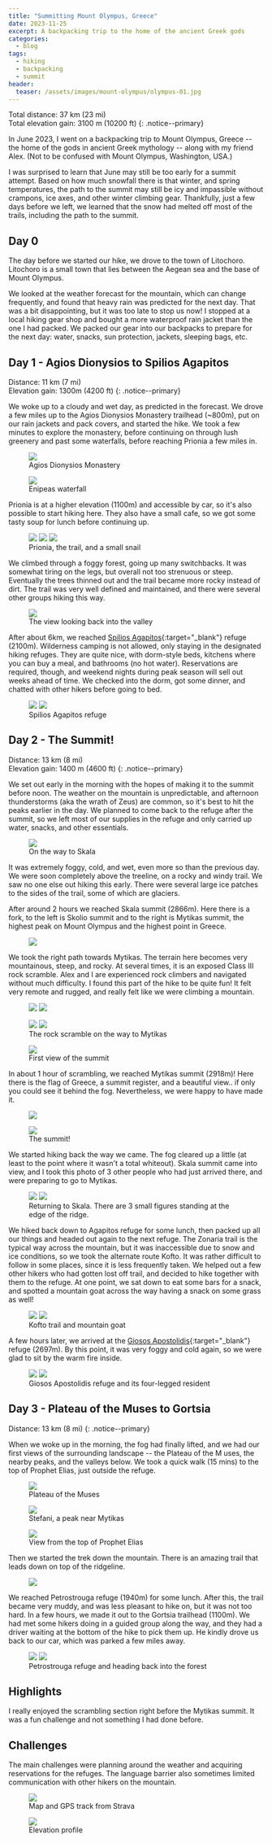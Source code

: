 ```yaml
---
title: "Summitting Mount Olympus, Greece"
date: 2023-11-25
excerpt: A backpacking trip to the home of the ancient Greek gods
categories:
  - blog
tags:
  - hiking
  - backpacking
  - summit
header:
  teaser: /assets/images/mount-olympus/olympus-01.jpg
---
```


Total distance: 37 km (23 mi) <br />
Total elevation gain: 3100 m (10200 ft)
{: .notice--primary}

In June 2023, I went on a backpacking trip to Mount Olympus, Greece -- the home of the gods in ancient Greek mythology -- along with my friend Alex. (Not to be confused with Mount Olympus, Washington, USA.) 

I was surprised to learn that June may still be too early for a summit attempt. Based on how much snowfall there is that winter, and spring temperatures, the path to the summit may still be icy and impassible without crampons, ice axes, and other winter climbing gear. Thankfully, just a few days before we left, we learned that the snow had melted off most of the trails, including the path to the summit.

## Day 0

The day before we started our hike, we drove to the town of Litochoro. Litochoro is a small town that lies between the Aegean sea and the base of Mount Olympus. 

We looked at the weather forecast for the mountain, which can change frequently, and found that heavy rain was predicted for the next day. That was a bit disappointing, but it was too late to stop us now! I stopped at a local hiking gear shop and bought a more waterproof rain jacket than the one I had packed. We packed our gear into our backpacks to prepare for the next day: water, snacks, sun protection, jackets, sleeping bags, etc.

## Day 1 - Agios Dionysios to Spilios Agapitos

Distance: 11 km (7 mi) <br/>
Elevation gain: 1300m (4200 ft)
{: .notice--primary}

We woke up to a cloudy and wet day, as predicted in the forecast. We drove a few miles up to the Agios Dionysios Monastery trailhead (~800m), put on our rain jackets and pack covers, and started the hike. We took a few minutes to explore the monastery, before continuing on through lush greenery and past some waterfalls, before reaching Prionia a few miles in. 

<figure>
  <img src="/assets/images/mount-olympus/olympus-02-monastery.jpg">
  <figcaption>Agios Dionysios Monastery</figcaption>
</figure>

<figure>
  <img src="/assets/images/mount-olympus/olympus-03-waterfall.jpg">
  <figcaption>Enipeas waterfall</figcaption>
</figure>

Prionia is at a higher elevation (1100m) and accessible by car, so it's also possible to start hiking here. They also have a small cafe, so we got some tasty soup for lunch before continuing up.

<figure class="third">
  <img src="/assets/images/mount-olympus/olympus-05-prionia.jpg">
  <img src="/assets/images/mount-olympus/olympus-04-forest.jpg">
  <img src="/assets/images/mount-olympus/olympus-07-snail.jpg">
  <figcaption>Prionia, the trail, and a small snail</figcaption>
</figure>

We climbed through a foggy forest, going up many switchbacks. It was somewhat tiring on the legs, but overall not too strenuous or steep. Eventually the trees thinned out and the trail became more rocky instead of dirt. The trail was very well defined and maintained, and there were several other groups hiking this way. 

<figure>
  <img src="/assets/images/mount-olympus/olympus-06-forest.jpg">
  <figcaption>The view looking back into the valley</figcaption>
</figure>

After about 6km, we reached [Spilios Agapitos](https://www.mountolympus.gr/en/){:target="_blank"} refuge (2100m). Wilderness camping is not allowed, only staying in the designated hiking refuges. They are quite nice, with dorm-style beds, kitchens where you can buy a meal, and bathrooms (no hot water). Reservations are required, though, and weekend nights during peak season will sell out weeks ahead of time. We checked into the dorm, got some dinner, and chatted with other hikers before going to bed.

<figure class="half">
  <img src="/assets/images/mount-olympus/olympus-08-agapitos.jpg">
  <img src="/assets/images/mount-olympus/olympus-09-dorm.jpg">
  <figcaption>Spilios Agapitos refuge</figcaption>
</figure>

## Day 2 - The Summit!

Distance: 13 km (8 mi) <br/>
Elevation gain: 1400 m (4600 ft)
{: .notice--primary}

We set out early in the morning with the hopes of making it to the summit before noon. The weather on the mountain is unpredictable, and afternoon thunderstorms (aka the wrath of Zeus) are common, so it's best to hit the peaks earlier in the day. We planned to come back to the refuge after the summit, so we left most of our supplies in the refuge and only carried up water, snacks, and other essentials.

<figure>
  <img src="/assets/images/mount-olympus/olympus-10-fog-ice.jpg">
  <figcaption>On the way to Skala</figcaption>
</figure>

It was extremely foggy, cold, and wet, even more so than the previous day. We were soon completely above the treeline, on a rocky and windy trail. We saw no one else out hiking this early. There were several large ice patches to the sides of the trail, some of which are glaciers. 

After around 2 hours we reached Skala summit (2866m). Here there is a fork, to the left is Skolio summit and to the right is Mytikas summit, the highest peak on Mount Olympus and the highest point in Greece. 

<figure>
  <img src="/assets/images/mount-olympus/olympus-22-fog.jpg">
</figure>

We took the right path towards Mytikas. The terrain here becomes very mountainous, steep, and rocky. At several times, it is an exposed Class III rock scramble. Alex and I are experienced rock climbers and navigated without much difficulty. I found this part of the hike to be quite fun! It felt very remote and rugged, and really felt like we were climbing a mountain. 

<figure class="half">
  <img src="/assets/images/mount-olympus/olympus-15-scramble.jpg">
  <img src="/assets/images/mount-olympus/olympus-19-scramble.jpg">
</figure>
<figure class="half">
  <img src="/assets/images/mount-olympus/olympus-16-scramble.jpg">
  <img src="/assets/images/mount-olympus/olympus-13-scramble-2.jpg">
  <figcaption>The rock scramble on the way to Mytikas</figcaption>
</figure>
<figure>
  <img src="/assets/images/mount-olympus/olympus-23-view-summit.jpg">
  <figcaption>First view of the summit</figcaption>
</figure>

In about 1 hour of scrambling, we reached Mytikas summit (2918m)! Here there is the flag of Greece, a summit register, and a beautiful view.. if only you could see it behind the fog. Nevertheless, we were happy to have made it.

<figure>
  <img src="/assets/images/mount-olympus/olympus-17-summit.jpg">
</figure>
<figure>
  <img src="/assets/images/mount-olympus/olympus-18-summit.jpg">
  <figcaption>The summit!</figcaption>
</figure>

We started hiking back the way we came. The fog cleared up a little (at least to the point where it wasn't a total whiteout). Skala summit came into view, and I took this photo of 3 other people who had just arrived there, and were preparing to go to Mytikas.

<figure class="half">
  <img src="/assets/images/mount-olympus/olympus-20-descent.jpg">
  <img src="/assets/images/mount-olympus/olympus-21-skala.jpg">
  <figcaption>Returning to Skala. There are 3 small figures standing at the edge of the ridge.</figcaption>
</figure>

We hiked back down to Agapitos refuge for some lunch, then packed up all our things and headed out again to the next refuge. The Zonaria trail is the typical way across the mountain, but it was inaccessible due to snow and ice conditions, so we took the alternate route Kofto. It was rather difficult to follow in some places, since it is less frequently taken. We helped out a few other hikers who had gotten lost off trail, and decided to hike together with them to the refuge. At one point, we sat down to eat some bars for a snack, and spotted a mountain goat across the way having a snack on some grass as well!

<figure class="half">
  <img src="/assets/images/mount-olympus/olympus-24-kofto.jpg">
  <img src="/assets/images/mount-olympus/olympus-26-goat.jpg">
  <figcaption>Kofto trail and mountain goat</figcaption>
</figure>

A few hours later, we arrived at the [Giosos Apostolidis](https://apostolidisrefuge.gr/en/index.html){:target="_blank"} refuge (2697m). By this point, it was very foggy and cold again, so we were glad to sit by the warm fire inside. 

<figure class="half">
  <img src="/assets/images/mount-olympus/olympus-28-apostolidis.jpg">
  <img src="/assets/images/mount-olympus/olympus-27-doggo.jpg">
  <figcaption>Giosos Apostolidis refuge and its four-legged resident</figcaption>
</figure>

## Day 3 - Plateau of the Muses to Gortsia

Distance: 13 km (8 mi)
{: .notice--primary}

When we woke up in the morning, the fog had finally lifted, and we had our first views of the surrounding landscape -- the Plateau of the M
uses, the nearby peaks, and the valleys below. We took a quick walk (15 mins) to the top of Prophet Elias, just outside the refuge. 

<figure>
  <img src="/assets/images/mount-olympus/olympus-29-plateau.jpg">
  <figcaption>Plateau of the Muses</figcaption>
</figure>

<figure>
  <img src="/assets/images/mount-olympus/olympus-30-stefani.jpg">
  <figcaption>Stefani, a peak near Mytikas</figcaption>
</figure>

<figure>
  <img src="/assets/images/mount-olympus/olympus-32-view.jpg">
  <figcaption>View from the top of Prophet Elias</figcaption>
</figure>

Then we started the trek down the mountain. There is an amazing trail that leads down on top of the ridgeline.

<figure>
  <img src="/assets/images/mount-olympus/olympus-31-ridge.jpg">
</figure>

We reached Petrostrouga refuge (1940m) for some lunch. After this, the trail became very muddy, and was less pleasant to hike on, but it was not too hard. In a few hours, we made it out to the Gortsia trailhead (1100m). We had met some hikers doing in a guided group along the way, and they had a driver waiting at the bottom of the hike to pick them up. He kindly drove us back to our car, which was parked a few miles away.

<figure class="half">
  <img src="/assets/images/mount-olympus/olympus-33-petrostrouga.jpg">
  <img src="/assets/images/mount-olympus/olympus-34-descent.jpg">
  <figcaption>Petrostrouga refuge and heading back into the forest</figcaption>
</figure>

## Highlights

I really enjoyed the scrambling section right before the Mytikas summit. It was a fun challenge and not something I had done before. 

## Challenges

The main challenges were planning around the weather and acquiring reservations for the refuges. The language barrier also sometimes limited communication with other hikers on the mountain.

<figure>
  <img src="/assets/images/mount-olympus/olympus-35-map.png">
  <figcaption>Map and GPS track from Strava</figcaption>
</figure>
<figure>
  <img src="/assets/images/mount-olympus/olympus-36-elevation.png">
  <figcaption>Elevation profile</figcaption>
</figure>
